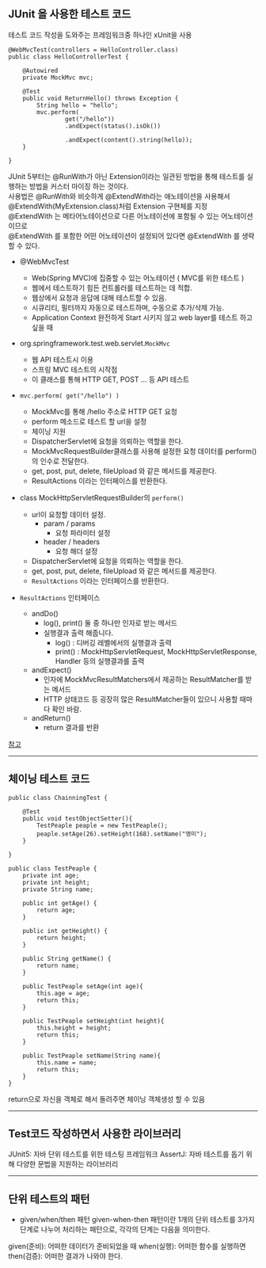 ## JUnit 을 사용한 테스트 코드

테스트 코드 작성을 도와주는 프레임워크중 하나인 xUnit을 사용

```
@WebMvcTest(controllers = HelloController.class)
public class HelloControllerTest {

    @Autowired
    private MockMvc mvc;

    @Test
    public void ReturnHello() throws Exception {
        String hello = "hello";
        mvc.perform(
                get("/hello"))
                .andExpect(status().isOk())
				
                .andExpect(content().string(hello));
    }

}

```

JUnit 5부터는 @RunWith가 아닌 Extension이라는 일관된 방법을 통해 테스트를 실행하는 방법을 커스터 마이징 하는 것이다. 
<br/>
사용법은 @RunWith와 비슷하게 @ExtendWith라는 애노테이션을 사용해서 
<br/>
@ExtendWith(MyExtension.class)처럼 Extension 구현체를 지정
<br/>
@ExtendWith 는 메타어노테이션으로 다른 어노테이션에 포함될 수 있는 어노테이션이므로
<br/>
@ExtendWith 를 포함한 어떤 어노테이션이 설정되어 있다면 @ExtendWith 를 생략 할 수 있다.
<br/>


- @WebMvcTest
	- Web(Spring MVC)에 집중할 수 있는 어노테이션 ( MVC를 위한 테스트 )
	- 웹에서 테스트하기 힘든 컨트롤러를 테스트하는 데 적합.
	- 웹상에서 요청과 응답에 대해 테스트할 수 있음.
	- 시큐리티, 필터까지 자동으로 테스트하며, 수동으로 추가/삭제 가능.
	- Application Context 완전하게 Start 시키지 않고 web layer를 테스트 하고 싶을 때

- org.springframework.test.web.servlet.`MockMvc`
	- 웹 API 테스트시 이용
	- 스프링 MVC 테스트의 시작점
	- 이 클래스를 통해 HTTP GET, POST ... 등 API 테스트
	
- `mvc.perform( get("/hello") )`
	- MockMvc를 통해 /hello 주소로 HTTP GET 요청
	- perform 메소드로 테스트 할 url을 설정
	- 체이닝 지원
	- DispatcherServlet에 요청을 의뢰하는 역할을 한다.
	- MockMvcRequestBuilder클래스를 사용해 설정한 요청 데이터를 perform()의 인수로 전달한다.
	- get, post, put, delete, fileUpload 와 같은 메서드를 제공한다.
	- ResultActions 이라는 인터페이스를 반환한다.

- class MockHttpServletRequestBuilder의 `perform()`
	- url이 요청할 데이터 설정.
		- param / params
			- 요청 파라미터 설정
		- header / headers
			- 요청 해더 설정
	- DispatcherServlet에 요청을 의뢰하는 역할을 한다.
	- get, post, put, delete, fileUpload 와 같은 메서드를 제공한다.
	- `ResultActions` 이라는 인터페이스를 반환한다.
- `ResultActions` 인터페이스
	- andDo()
		- log(), print() 둘 중 하나만 인자로 받는 메서드
		- 실행결과 출력 해줍니다. 
			- log() : 디버깅 레벨에서의 실행결과 출력
			- print() : MockHttpServletRequest, MockHttpServletResponse, Handler 등의 실행결과를 출력
	- andExpect()
		- 인자에 MockMvcResultMatchers에서 제공하는 ResultMatcher를 받는 메서드
		- HTTP 상태코드 등 굉장히 많은 ResultMatcher들이 있으니 사용할 때마다 확인 바람.
	- andReturn()
		- return 결과를 반환
 
[참고](https://codecrafting.tistory.com/2)

---

## 체이닝 테스트 코드

```
public class ChainningTest {

    @Test
    public void testObjectSetter(){
        TestPeaple peaple = new TestPeaple();
        peaple.setAge(26).setHeight(168).setName("앵미");
    }

}
```
```
public class TestPeaple {
    private int age;
    private int height;
    private String name;

    public int getAge() {
        return age;
    }

    public int getHeight() {
        return height;
    }

    public String getName() {
        return name;
    }

    public TestPeaple setAge(int age){
        this.age = age;
        return this;
    }

    public TestPeaple setHeight(int height){
        this.height = height;
        return this;
    }

    public TestPeaple setName(String name){
        this.name = name;
        return this;
    }
}
```

return으로 자신을 객체로 해서 돌려주면 체이닝 객체생성 할 수 있음

---

## Test코드 작성하면서 사용한 라이브러리

JUnit5: 자바 단위 테스트를 위한 테스팅 프레임워크
AssertJ: 자바 테스트를 돕기 위해 다양한 문법을 지원하는 라이브러리

---

## 단위 테스트의 패턴

- given/when/then 패턴
given-when-then 패턴이란 1개의 단위 테스트를 3가지 단계로 나누어 처리하는 패턴으로, 각각의 단계는 다음을 의미한다.

given(준비): 어떠한 데이터가 준비되었을 때
when(실행): 어떠한 함수를 실행하면
then(검증): 어떠한 결과가 나와야 한다.

